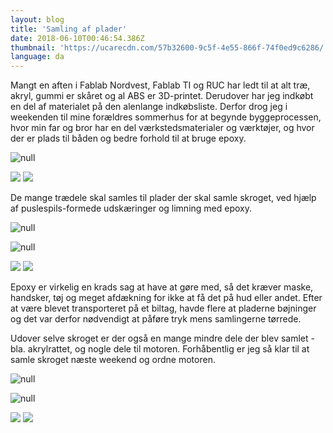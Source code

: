 ```yaml
---
layout: blog
title: 'Samling af plader'
date: 2018-06-10T00:46:54.386Z
thumbnail: 'https://ucarecdn.com/57b32600-9c5f-4e55-866f-74f0ed9c6286/'
language: da
---
```


Mangt en aften i Fablab Nordvest, Fablab TI og RUC har ledt til at alt træ, akryl, gummi er skåret og al ABS er 3D-printet. Derudover har jeg indkøbt en del af materialet på den alenlange indkøbsliste. Derfor drog jeg i weekenden til mine forældres sommerhus for at begynde byggeprocessen, hvor min far og bror har en del værkstedsmaterialer og værktøjer, og hvor der er plads til båden og bedre forhold til at bruge epoxy.

![null](https://ucarecdn.com/e38c5c33-451e-44ba-870f-37b1f6e876fa/)

<div class="dual-image-container mb-sm">
  <img src="https://ucarecdn.com/63f4cb83-1520-4b87-8ec0-fe6beae90b16/-/format/auto/-/scale-crop/1860x1400/" srcset="https://ucarecdn.com/63f4cb83-1520-4b87-8ec0-fe6beae90b16/-/format/auto/-/scale-crop/930x700, https://ucarecdn.com/63f4cb83-1520-4b87-8ec0-fe6beae90b16/-/format/auto/-/scale-crop/1395x1050 1.5x, https://ucarecdn.com/63f4cb83-1520-4b87-8ec0-fe6beae90b16/-/format/auto/-/scale-crop/1860x1400 2x" class="dual-image-container__img">
  <img src="https://ucarecdn.com/d7bb530a-3df9-47de-89f6-d7f977a5d101/-/format/auto/-/scale-crop/1860x1400/" srcset="https://ucarecdn.com/d7bb530a-3df9-47de-89f6-d7f977a5d101/-/format/auto/-/scale-crop/930x700, https://ucarecdn.com/d7bb530a-3df9-47de-89f6-d7f977a5d101/-/format/auto/-/scale-crop/1395x1050 1.5x, https://ucarecdn.com/d7bb530a-3df9-47de-89f6-d7f977a5d101/-/format/auto/-/scale-crop/1860x1400 2x" class="dual-image-container__img">
</div>

De mange trædele skal samles til plader der skal samle skroget, ved hjælp af puslespils-formede udskæringer og limning med epoxy.

![null](https://ucarecdn.com/57b32600-9c5f-4e55-866f-74f0ed9c6286/)

![null](https://ucarecdn.com/8263a711-5fb7-4926-9f5b-782e155bf438/)

<div class="dual-image-container mb-sm">
  <img src="https://ucarecdn.com/540241cc-ce9f-45c0-a541-336bbd97ad21/-/format/auto/-/scale-crop/1860x1400/" srcset="https://ucarecdn.com/540241cc-ce9f-45c0-a541-336bbd97ad21/-/format/auto/-/scale-crop/930x700, https://ucarecdn.com/540241cc-ce9f-45c0-a541-336bbd97ad21/-/format/auto/-/scale-crop/1395x1050 1.5x, https://ucarecdn.com/540241cc-ce9f-45c0-a541-336bbd97ad21/-/format/auto/-/scale-crop/1860x1400 2x" class="dual-image-container__img">
  <img src="https://ucarecdn.com/ab69ec6a-b96e-4319-a4d6-1e7645b8c71a/-/format/auto/-/scale-crop/1860x1400/" srcset="https://ucarecdn.com/ab69ec6a-b96e-4319-a4d6-1e7645b8c71a/-/format/auto/-/scale-crop/930x700, https://ucarecdn.com/ab69ec6a-b96e-4319-a4d6-1e7645b8c71a/-/format/auto/-/scale-crop/1395x1050 1.5x, https://ucarecdn.com/ab69ec6a-b96e-4319-a4d6-1e7645b8c71a/-/format/auto/-/scale-crop/1860x1400 2x" class="dual-image-container__img">
</div>

Epoxy er virkelig en krads sag at have at gøre med, så det kræver maske, handsker, tøj og meget afdækning for ikke at få det på hud eller andet. Efter at være blevet transporteret på et biltag, havde flere at pladerne bøjninger og det var derfor nødvendigt at påføre tryk mens samlingerne tørrede.

Udover selve skroget er der også en mange mindre dele der blev samlet - bla. akrylrattet, og nogle dele til motoren. Forhåbentlig er jeg så klar til at samle skroget næste weekend og ordne motoren.

![null](https://ucarecdn.com/64f5b96f-de36-4413-b417-71dd7a95ab62/)

![null](https://ucarecdn.com/d2afa3ac-f91d-490e-9124-8555655897e2/)

<div class="dual-image-container mb-sm">
  <img src="https://ucarecdn.com/f6d0abff-3df8-4bc8-8296-30c517472a0f/-/format/auto/-/scale-crop/1860x1400/" srcset="https://ucarecdn.com/f6d0abff-3df8-4bc8-8296-30c517472a0f/-/format/auto/-/scale-crop/930x700, https://ucarecdn.com/f6d0abff-3df8-4bc8-8296-30c517472a0f/-/format/auto/-/scale-crop/1395x1050 1.5x, https://ucarecdn.com/f6d0abff-3df8-4bc8-8296-30c517472a0f/-/format/auto/-/scale-crop/1860x1400 2x" class="dual-image-container__img">
  <img src="https://ucarecdn.com/0a423d07-7df3-4754-b1a1-24eb4af380ed/-/format/auto/-/scale-crop/1860x1400/" srcset="https://ucarecdn.com/0a423d07-7df3-4754-b1a1-24eb4af380ed/-/format/auto/-/scale-crop/930x700, https://ucarecdn.com/0a423d07-7df3-4754-b1a1-24eb4af380ed/-/format/auto/-/scale-crop/1395x1050 1.5x, https://ucarecdn.com/0a423d07-7df3-4754-b1a1-24eb4af380ed/-/format/auto/-/scale-crop/1860x1400 2x" class="dual-image-container__img">
</div>
